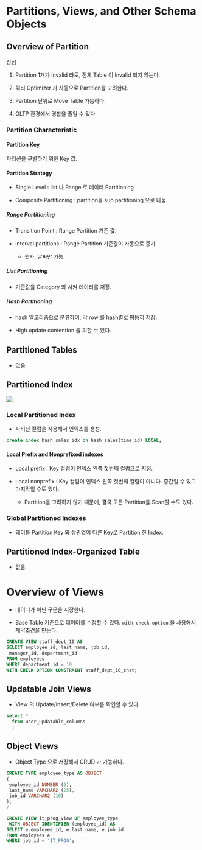 # Partitions, Views, and Other Schema Objects

## Overview of Partition

장점

1. Partition 1개가 Invalid 라도, 전체 Table 이 Invalid 되지 않는다.

2. 쿼리 Optimizer 가 자동으로 Partition을 고려한다.

3. Partition 단위로 Move Table 가능하다.

4. OLTP 환경에서 경합을 줄일 수 있다.

### Partition Characteristic

#### Partition Key

파티션을 구별하기 위한 Key 값.

#### Partition Strategy

* Single Level : list 나 Range 로 데이터 Partitioning

* Composite Partitioning : partition을 sub partitioning 으로 나눔.

##### Range Partitioning

* Transition Point : Range Partition 기준 값.

* interval partitions : Range Partition 기준값이 자동으로 증가.
  
  * 숫자, 날짜만 가능.

##### List Partitioning

* 기준값을 Category 화 시켜 데이터를 저장.

##### Hash Partitioning

* hash 알고리즘으로 분류하여, 각 row 를 hash별로 평등히 저장.

* High update contention 을 피할 수 있다.

## Partitioned Tables

* 없음.

## Partitioned Index

![](D:\github\jobtodo\Image\2022-02-05-07-33-14-image.png)

### Local Partitioned Index

* 파티션 컬럼을 사용해서 인덱스를 생성.

```sql
create index hash_sales_idx on hash_sales(time_id) LOCAL; 
```

#### Local Prefix and Nonprefixed indexes

* Local prefix : Key 컬럼이 인덱스 왼쪽 첫번째 컬럼으로 지정.

* Local nonprefix : Key 컬럼이 인덱스 왼쪽 첫번째 컬럼이 아니다. 중간일 수 있고 마지막일 수도 있다.
  
  * Partition을 고려하지 않기 때문에, 결국 모든 Partition을 Scan할 수도 있다. 

### Global Partitioned Indexes

* 테이블 Partition Key 와 상관없이 다른 Key로 Partition 한 Index.

## Partitioned Index-Organized Table

* 없음.

# Overview of Views

* 데이터가 아닌 구문을 저장한다.

* Base Table 기준으로 데이터를 수정할 수 있다.  `with check option` 을 사용해서 제약조건을 만든다. 

```sql
CREATE VIEW staff_dept_10 AS
SELECT employee_id, last_name, job_id, 
 manager_id, department_id
FROM employees
WHERE department_id = 10
WITH CHECK OPTION CONSTRAINT staff_dept_10_cnst;
```

## Updatable Join Views

* View 의 Update/Insert/Delete 여부를 확인할 수 있다.

```sql
select *
  from user_updatable_columns
  ;
```

## Object Views

* Object Type 으로 저장해서 CRUD 가 가능하다.

```sql
CREATE TYPE employee_type AS OBJECT
(
 employee_id NUMBER (6),
 last_name VARCHAR2 (25),
 job_id VARCHAR2 (10)
);
/

CREATE VIEW it_prog_view OF employee_type
 WITH OBJECT IDENTIFIER (employee_id) AS 
SELECT e.employee_id, e.last_name, e.job_id
FROM employees e
WHERE job_id = 'IT_PROG';
```
